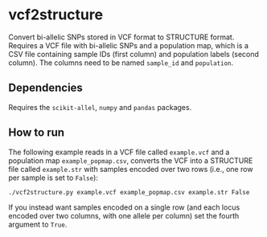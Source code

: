 # vcf2structure
Convert bi-allelic SNPs stored in VCF format to STRUCTURE format. Requires a VCF file with bi-allelic SNPs and a population map, which is a CSV file containing sample IDs (first column) and population labels (second column). The columns need to be named `sample_id` and `population`.   

## Dependencies
Requires the `scikit-allel`, `numpy` and `pandas` packages. 

## How to run
The following example reads in a VCF file called `example.vcf` and a population map `example_popmap.csv`, converts the VCF into a STRUCTURE file called `example.str` with samples encoded over two rows (i.e., one row per sample is set to `False`):

`./vcf2structure.py example.vcf example_popmap.csv example.str False`

If you instead want samples encoded on a single row (and each locus encoded over two columns, with one allele per column) set the fourth argument to `True`. 